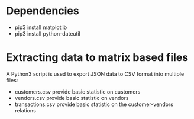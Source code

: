 # Dependencies
* pip3 install matplotlib
* pip3 install python-dateutil

# Extracting data to matrix based files 
A Python3 script is used to export JSON data to CSV format into multiple files:
* customers.csv provide basic statistic on customers
* vendors.csv provide basic statistic on vendors
* transactions.csv provide basic statistic on the customer-vendors relations

